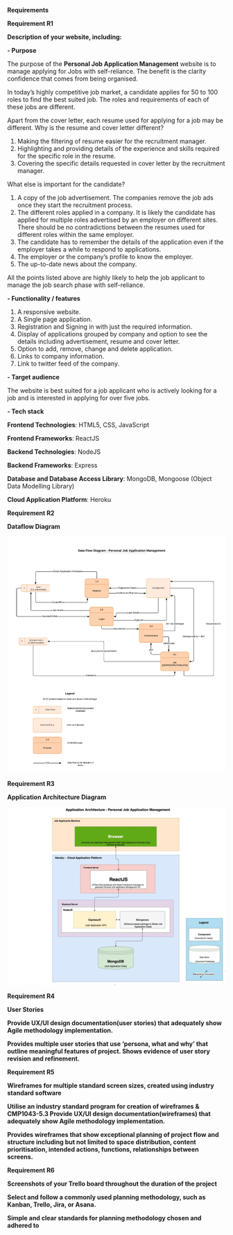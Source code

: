 **Requirements**





**Requirement R1**

**Description of your website, including:**

**\- Purpose**

The purpose of the **Personal Job Application Management** website is to manage applying for Jobs with self-reliance. The benefit is the clarity confidence that comes from being organised. 

In today’s highly competitive job market, a candidate applies for 50 to 100 roles to find the best suited job. The roles and requirements of each of these jobs are different. 

Apart from the cover letter, each resume used for applying for a job may be different. Why is the resume and cover letter different?

1. Making the filtering of resume easier for the recruitment manager. 
2. Highlighting and providing details of the experience and skills required for the specific role in the resume.
3. Covering the specific details requested in cover letter by the recruitment manager.

What else is important for the candidate?

1. A copy of the job advertisement. The companies remove the job ads once they start the recruitment process.
2. The different roles applied in a company. It is likely the candidate has applied for multiple roles advertised by an employer on different sites. There should be no contradictions between the resumes used for different roles within the same employer. 
3. The candidate has to remember the details of the application even if the employer takes a while to respond to applications.
4. The employer or the company’s profile to know the employer.
5. The up-to-date news about the company.

All the points listed above are highly likely to help the job applicant to manage the job search phase with self-reliance.    

**\- Functionality / features**

1. A responsive website.
2. A Single page application.
3. Registration and Signing in with just the required information.
4. Display of applications grouped by company and option to see the details including advertisement, resume and cover letter.
5. Option to add, remove, change and delete application.
6. Links to company information.
7. Link to twitter feed of the company.

**\- Target audience**

The website is best suited for a job applicant who is actively looking for a job and is interested in applying for over five jobs. 

**\- Tech stack**

**Frontend Technologies**: HTML5, CSS, JavaScript

**Frontend Frameworks**: ReactJS

**Backend Technologies**: NodeJS

**Backend Frameworks**: Express

**Database and Database Access Library**: MongoDB, Mongoose (Object Data Modelling Library)

**Cloud Application Platform**: Heroku



**Requirement R2**

**Dataflow Diagram**

![Dataflow Diagram Diagram - Personal Job Application Management](./docs/DataFlowDiagram.jpeg)



**Requirement R3**

**Application Architecture Diagram**

![Application Architecture - Job Application Management](./docs/ApplicationArchitecture.jpg)





**Requirement R4**

**User Stories**

**Provide UX/UI design documentation(user stories) that adequately show Agile methodology implementation.**

**Provides multiple user stories that use ‘persona, what and why’ that outline meaningful features of project. Shows evidence of user story revision and refinement.**





**Requirement R5**

**Wireframes for multiple standard screen sizes, created using industry standard software**

**Utilise an industry standard program for creation of wireframes & CMP1043-5.3 Provide UX/UI design documentation(wireframes) that adequately show Agile methodology implementation.**

**Provides wireframes that show exceptional planning of project flow and structure including but not limited to space distribution, content prioritisation, intended actions, functions, relationships between screens.**





**Requirement R6**

**Screenshots of your Trello board throughout the duration of the project**

**Select and follow a commonly used planning methodology, such as Kanban, Trello, Jira, or Asana.**

**Simple and clear standards for planning methodology chosen and adhered to**





